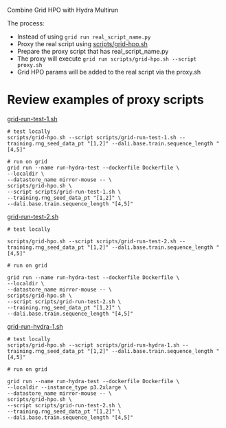 Combine Grid HPO with Hydra Multirun

The process:

- Instead of using `grid run real_script_name.py`
- Proxy the real script using [scripts/grid-hpo.sh](scripts/grid-hpo.sh)
- Prepare the proxy script that has real_script_name.py
- The proxy will execute `grid run scripts/grid-hpo.sh --script proxy.sh`
- Grid HPO params will be added to the real script via the proxy.sh

# Review examples of proxy scripts

[grid-run-test-1.sh](scripts/grid-run-test-1.sh)

```
# test locally
scripts/grid-hpo.sh --script scripts/grid-run-test-1.sh --training.rng_seed_data_pt "[1,2]" --dali.base.train.sequence_length "[4,5]"

# run on grid
grid run --name run-hydra-test --dockerfile Dockerfile \
--localdir \
--datastore_name mirror-mouse -- \
scripts/grid-hpo.sh \
--script scripts/grid-run-test-1.sh \
--training.rng_seed_data_pt "[1,2]" \
--dali.base.train.sequence_length "[4,5]"
```

[grid-run-test-2.sh](scripts/grid-run-test-2.sh)

```
# test locally

scripts/grid-hpo.sh --script scripts/grid-run-test-2.sh --training.rng_seed_data_pt "[1,2]" --dali.base.train.sequence_length "[4,5]"

# run on grid

grid run --name run-hydra-test --dockerfile Dockerfile \
--localdir \
--datastore_name mirror-mouse -- \
scripts/grid-hpo.sh \
--script scripts/grid-run-test-2.sh \
--training.rng_seed_data_pt "[1,2]" \
--dali.base.train.sequence_length "[4,5]"
```

[grid-run-hydra-1.sh](scripts/grid-run-hydra-1.sh)

```
# test locally
scripts/grid-hpo.sh --script scripts/grid-run-hydra-1.sh --training.rng_seed_data_pt "[1,2]" --dali.base.train.sequence_length "[4,5]"

# run on grid

grid run --name run-hydra-test --dockerfile Dockerfile \
--localdir --instance_type p3.2xlarge \
--datastore_name mirror-mouse -- \
scripts/grid-hpo.sh \
--script scripts/grid-run-test-2.sh \
--training.rng_seed_data_pt "[1,2]" \
--dali.base.train.sequence_length "[4,5]"
```
